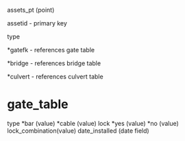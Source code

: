 assets_pt (point)

assetid - primary key 

type


*gatefk - references gate table

*bridge - references bridge table

*culvert - references culvert table





gate_table
==========
type
*bar (value)
*cable (value)
lock
*yes (value)
*no (value)
lock_combination(value)
date_installed (date field)

